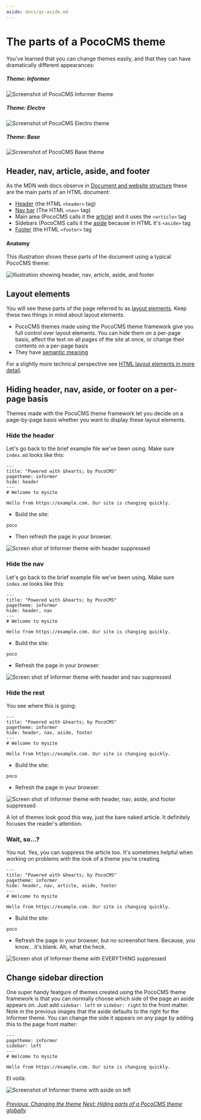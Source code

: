 ```yaml
---
aside: docs/gs-aside.md
---
```


# The parts of a PocoCMS theme

You've learned that you can change themes easily, and that they
can have dramatically different appearances:

##### Theme: **Informer**

![Screenshot of PocoCMS Informer theme](img/home-page-theme-informer-1366x768.png)

##### Theme: **Electro**

![Screenshot of PocoCMS Electro theme](img/home-page-theme-electro-1366x768.png)

##### Theme: **Base**

![Screenshot of PocoCMS Base theme](img/home-page-theme-base-1366x768.png)

## Header, nav, article, aside, and footer

As the MDN web docs observe in [Document and website structure](https://developer.mozilla.org/en-US/docs/Learn/HTML/Introduction_to_HTML/Document_and_website_structure) these are the main parts of 
an HTML document:

* [Header](glossary.html#header) (the HTML `<header>` tag)
* [Nav bar](glossary.html#nav) (The HTML `<nav>` tag)
* Main area (PocoCMS calls it the [article](glossary.html#article)) and
it uses the `<article>` tag
* Sidebars (PocoCMS calls it the [aside](glossary.html#aside) because in HTML
it's `<aside>` tag
* [Footer](glossary.html#footer) (the HTML `<footer>` tag

#### Anatomy

This illustration shows these parts of the document using a typical PocoCMS theme:

![Illustration showing header, nav, article, aside, and footer](img/theme-parts.png) 

## Layout elements

You will see these parts of the page referred to as [layout elements](glossary.html#layout-element).
Keep these two things in mind about layout elements.

* PocoCMS themes made using the PocoCMS theme framework give you full control over layout elements.
You can hide them on a per-page basis, affect the text on all pages of the site at once,
or change their contents on a per-page basis
* They have [semantic meaning](glossary.html#semantic-meaning)


For a slightly more technical perspective see [HTML layout elements in more detail](https://developer.mozilla.org/en-US/docs/Learn/HTML/Introduction_to_HTML/Document_and_website_structure#html_layout_elements_in_more_detail).

## Hiding header, nav, aside, or footer on a per-page basis

Themes made with the PocoCMS theme framework let you decide on a 
page-by-page basis whether you want to display these layout elements.

### Hide the header

Let's go back to the brief example file we've been using. Make sure
`index.md` looks like this:

```
---
title: "Powered with &hearts; by PocoCMS"
pagetheme: informer
hide: header
---
# Welcome to mysite

Hello from https://example.com. Our site is changing quickly.
```

* Build the site: 

```
poco 
```
* Then refresh the page in your browser.

![Screen shot of Informer theme with header suppressed](img/home-page-informer-header-suppressed.png)

### Hide the nav

Let's go back to the brief example file we've been using. Make sure
`index.md` looks like this:

```
---
title: "Powered with &hearts; by PocoCMS"
pagetheme: informer
hide: header, nav
---
# Welcome to mysite

Hello from https://example.com. Our site is changing quickly.
```

* Build the site: 

```
poco 
```
* Refresh the page in your browser:

![Screen shot of Informer theme with header and nav suppressed](img/home-page-informer-footer-suppressed.png)

### Hide the rest

You see where this is going:

```
---
title: "Powered with &hearts; by PocoCMS"
pagetheme: informer
hide: header, nav, aside, footer
---
# Welcome to mysite

Hello from https://example.com. Our site is changing quickly.
```

* Build the site: 

```
poco 
```
* Refresh the page in your browser:

![Screen shot of Informer theme with header, nav, aside, and footer suppressed](img/home-page-informer-most-suppressed.png)

A lot of themes look good this way, just the bare naked article.
It definitely focuses the reader's attention.

### Wait, so...?

You nut. Yes, you can suppress the article too. It's sometimes helpful
when working on problems with the look of a theme you're creating.

```
---
title: "Powered with &hearts; by PocoCMS"
pagetheme: informer
hide: header, nav, article, aside, footer 
---
# Welcome to mysite

Hello from https://example.com. Our site is changing quickly.
```

* Build the site: 

```
poco 
```
* Refresh the page in your browser, but no screenshot here. Because,
you know... it's blank. Ah, what the heck.

![Screen shot of Informer theme with EVERYTHING suppressed](img/home-page-informer-blank-all-suppressed.png)

## Change sidebar direction

One super handy featgure of themes created using the PocoCMS theme framework is that
you can normally choose which side of the page an aside appears on. Just
add `sidebar: left` or `sidebar: right` to the front matter. Note in the
previous images that the aside defaults to the right for the Informer theme.
You can change the side it appears on any page by adding this to the
page front matter:

```
---
pagetheme: informer
sidebar: left
---
# Welcome to mysite

Hello from https://example.com. Our site is changing quickly.
```

Et voilà:

![Screenshot of Informer theme with aside on left](img/informer-theme-left-sidebar.png)



###### [Previous: Changing the theme](gs-change-theme.html) [Next: Hiding parts of a PocoCMS theme globally](gs-hide-theme-parts-globally.html)
